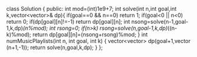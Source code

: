 class Solution {
public:
int mod=(int)1e9+7;
int solve(int n,int goal,int k,vector<vector<int>>& dp){
if(goal==0 && n==0)
return 1;
if(goal<0 || n<0)
return 0;
if(dp[goal][n]!=-1)
return dp[goal][n];
int nsong=solve(n-1,goal-1,k,dp)*(n%mod);
int rsong=0;
if(n>k)
rsong=solve(n,goal-1,k,dp)*((n-k)%mod);
return dp[goal][n]=(nsong+rsong)%mod;
}
int numMusicPlaylists(int n, int goal, int k) {
vector<vector<int>> dp(goal+1,vector<int> (n+1,-1));
return solve(n,goal,k,dp);
}
};
​